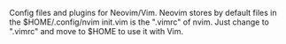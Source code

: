 Config files and plugins for Neovim/Vim.
Neovim stores by default files in the $HOME/.config/nvim
init.vim is the ".vimrc" of nvim. Just change to ".vimrc" and move to $HOME to use it with Vim.
